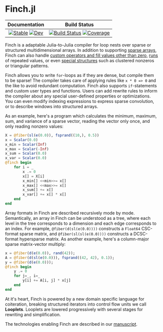 # Finch.jl

| **Documentation**                                                               | **Build Status**                                                                                |
|:-------------------------------------------------------------------------------:|:-----------------------------------------------------------------------------------------------:|
| [![Stable](https://img.shields.io/badge/docs-stable-blue.svg)](https://willow-ahrens.github.io/Finch.jl/stable) [![Dev](https://img.shields.io/badge/docs-dev-blue.svg)](https://willow-ahrens.github.io/Finch.jl/dev) | [![Build Status](https://github.com/willow-ahrens/Finch.jl/actions/workflows/CI.yml/badge.svg?branch=main)](https://github.com/willow-ahrens/Finch.jl/actions/workflows/CI.yml?query=branch%3Amain) [![Coverage](https://codecov.io/gh/willow-ahrens/Finch.jl/branch/main/graph/badge.svg)](https://codecov.io/gh/willow-ahrens/Finch.jl) |

Finch is a adaptable Julia-to-Julia compiler for loop nests over sparse or structured
multidimensional arrays. In addition to supporting [sparse
arrays](https://en.wikipedia.org/wiki/Sparse_matrix), Finch can also handle
[custom operators and fill values other than zero](https://en.wikipedia.org/wiki/GraphBLAS),
[runs](https://en.wikipedia.org/wiki/Run-length_encoding) of repeated values, or
even [special
structures](https://en.wikipedia.org/wiki/Sparse_matrix#Special_structure) such
as clustered nonzeros or triangular patterns.

Finch allows you to write `for`-loops as if they are dense, but compile them to be
sparse! The compiler takes care of applying rules like `x * 0 => 0` and the like
to avoid redundant computation.  Finch also supports `if`-statements and custom
user types and functions.  Users can add rewrite rules to inform the compiler
about any special user-defined properties or optimizations.  You can even modify
indexing expressions to express sparse convolution, or to describe windows into
structured arrays.

As an example, here's a program which calculates the minimum, maximum, sum, and
variance of a sparse vector, reading the vector only once, and only reading
nonzero values:

```julia
X = @fiber(sl(e(0.0)), fsprand((10,), 0.5))
x = Scalar(0.0)
x_min = Scalar(Inf)
x_max = Scalar(-Inf)
x_sum = Scalar(0.0)
x_var = Scalar(0.0)
@finch begin
    for i = _
        x .= 0
        x[] = X[i]
        x_min[] <<min>>= x[]
        x_max[] <<max>>= x[]
        x_sum[] += x[]
        x_var[] += x[] * x[]
    end
end
```

Array formats in Finch are described recursively mode by mode.  Semantically, an
array in Finch can be understood as a tree, where each level in the tree
corresponds to a dimension and each edge corresponds to an index. For example,
`@fiber(d(sl(e(0.0))))` constructs a `Float64` CSC-format sparse matrix, and 
`@fiber(sl(sl(e(0.0))))` constructs a DCSC-format hypersparse matrix. As another
example, here's a column-major sparse matrix-vector multiply:

```julia
x = @fiber(d(e(0.0)), rand(42));
A = @fiber(d(sl(e(0.0))), fsprand((42, 42), 0.1));
y = @fiber(d(e(0.0)));
@finch begin
    y .= 0
    for j=_, i=_
        y[i] += A[i, j] * x[j]
    end
end
```

At it's heart, Finch is powered by a new domain specific language for
coiteration, breaking structured iterators into control flow units we call
**Looplets**. Looplets are lowered progressively with
several stages for rewriting and simplification.

The technologies enabling Finch are described in our [manuscript](https://arxiv.org/abs/2209.05250).
